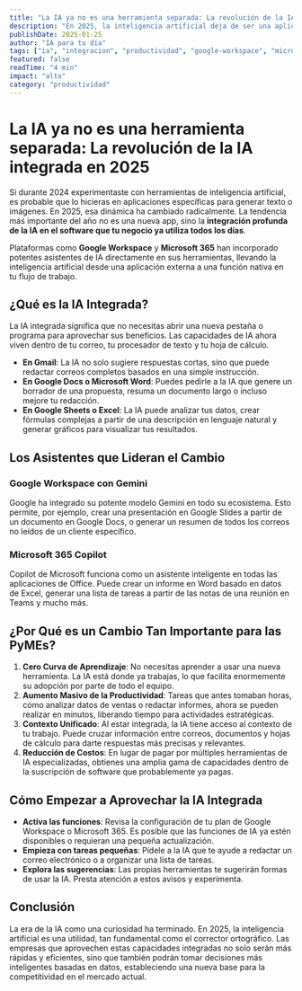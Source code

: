 ```yaml
---
title: "La IA ya no es una herramienta separada: La revolución de la IA integrada en 2025"
description: "En 2025, la inteligencia artificial deja de ser una aplicación externa para convertirse en una función nativa dentro del software que ya usas. Descubre cómo esta integración está cambiando el juego para las PyMEs."
publishDate: 2025-01-25
author: "IA para tu día"
tags: ["ia", "integracion", "productividad", "google-workspace", "microsoft-copilot"]
featured: false
readTime: "4 min"
impact: "alto"
category: "productividad"
---
```


# La IA ya no es una herramienta separada: La revolución de la IA integrada en 2025

Si durante 2024 experimentaste con herramientas de inteligencia artificial, es probable que lo hicieras en aplicaciones específicas para generar texto o imágenes. En 2025, esa dinámica ha cambiado radicalmente. La tendencia más importante del año no es una nueva app, sino la **integración profunda de la IA en el software que tu negocio ya utiliza todos los días**.

Plataformas como **Google Workspace** y **Microsoft 365** han incorporado potentes asistentes de IA directamente en sus herramientas, llevando la inteligencia artificial desde una aplicación externa a una función nativa en tu flujo de trabajo.

## ¿Qué es la IA Integrada?

La IA integrada significa que no necesitas abrir una nueva pestaña o programa para aprovechar sus beneficios. Las capacidades de IA ahora viven dentro de tu correo, tu procesador de texto y tu hoja de cálculo. 

- **En Gmail**: La IA no solo sugiere respuestas cortas, sino que puede redactar correos completos basados en una simple instrucción.
- **En Google Docs o Microsoft Word**: Puedes pedirle a la IA que genere un borrador de una propuesta, resuma un documento largo o incluso mejore tu redacción.
- **En Google Sheets o Excel**: La IA puede analizar tus datos, crear fórmulas complejas a partir de una descripción en lenguaje natural y generar gráficos para visualizar tus resultados.

## Los Asistentes que Lideran el Cambio

### Google Workspace con Gemini
Google ha integrado su potente modelo Gemini en todo su ecosistema. Esto permite, por ejemplo, crear una presentación en Google Slides a partir de un documento en Google Docs, o generar un resumen de todos los correos no leídos de un cliente específico.

### Microsoft 365 Copilot
Copilot de Microsoft funciona como un asistente inteligente en todas las aplicaciones de Office. Puede crear un informe en Word basado en datos de Excel, generar una lista de tareas a partir de las notas de una reunión en Teams y mucho más.

## ¿Por Qué es un Cambio Tan Importante para las PyMEs?

1.  **Cero Curva de Aprendizaje**: No necesitas aprender a usar una nueva herramienta. La IA está donde ya trabajas, lo que facilita enormemente su adopción por parte de todo el equipo.
2.  **Aumento Masivo de la Productividad**: Tareas que antes tomaban horas, como analizar datos de ventas o redactar informes, ahora se pueden realizar en minutos, liberando tiempo para actividades estratégicas.
3.  **Contexto Unificado**: Al estar integrada, la IA tiene acceso al contexto de tu trabajo. Puede cruzar información entre correos, documentos y hojas de cálculo para darte respuestas más precisas y relevantes.
4.  **Reducción de Costos**: En lugar de pagar por múltiples herramientas de IA especializadas, obtienes una amplia gama de capacidades dentro de la suscripción de software que probablemente ya pagas.

## Cómo Empezar a Aprovechar la IA Integrada

- **Activa las funciones**: Revisa la configuración de tu plan de Google Workspace o Microsoft 365. Es posible que las funciones de IA ya estén disponibles o requieran una pequeña actualización.
- **Empieza con tareas pequeñas**: Pídele a la IA que te ayude a redactar un correo electrónico o a organizar una lista de tareas. 
- **Explora las sugerencias**: Las propias herramientas te sugerirán formas de usar la IA. Presta atención a estos avisos y experimenta.

## Conclusión

La era de la IA como una curiosidad ha terminado. En 2025, la inteligencia artificial es una utilidad, tan fundamental como el corrector ortográfico. Las empresas que aprovechen estas capacidades integradas no solo serán más rápidas y eficientes, sino que también podrán tomar decisiones más inteligentes basadas en datos, estableciendo una nueva base para la competitividad en el mercado actual.
